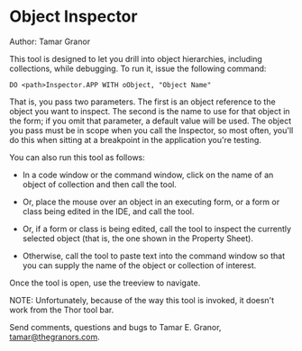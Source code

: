 # Object Inspector

Author: Tamar Granor

This tool is designed to let you drill into object hierarchies, including collections, while debugging. To run it, issue the following command:

```
DO <path>Inspector.APP WITH oObject, "Object Name"
```

That is, you pass two parameters. The first is an object reference to the object you want to inspect. The second is the name to use for that object in the form; if you omit that parameter, a default value will be used. The object you pass must be in scope when you call the Inspector, so most often, you'll do this when sitting at a breakpoint in the application you're testing.

You can also run this tool as follows:

* In a code window or the command window, click on the name of an object of collection and then call the tool.

* Or, place the mouse over an object in an executing form, or a form or class being edited in the IDE, and call the tool.

* Or, if a form or class is being edited, call the tool to inspect the currently selected object (that is, the one shown in the Property Sheet).

* Otherwise, call the tool to paste text into the command window so that you can supply the name of the object or collection of interest.

Once the tool is open, use the treeview to navigate. 

NOTE: Unfortunately, because of the way this tool is invoked, it doesn't work from the Thor tool bar.

Send comments, questions and bugs to Tamar E. Granor, tamar@thegranors.com.